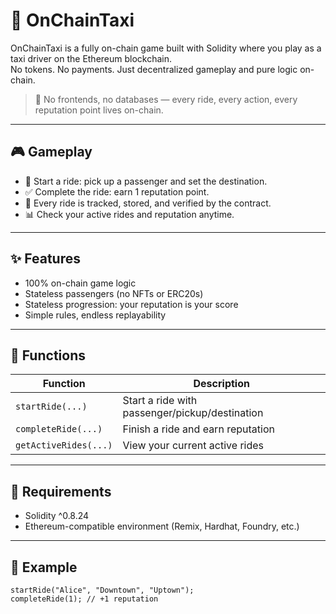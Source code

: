 # 🚕 OnChainTaxi  
  
OnChainTaxi is a fully on-chain game built with Solidity where you play as a taxi driver on the Ethereum blockchain.    
No tokens. No payments. Just decentralized gameplay and pure logic on-chain.    
     
> 🛑 No frontends, no databases — every ride, every action, every reputation point lives on-chain.    
  
---  

## 🎮 Gameplay

- 🚖 Start a ride: pick up a passenger and set the destination.  
- ✅ Complete the ride: earn 1 reputation point. 
- 🧠 Every ride is tracked, stored, and verified by the contract.  
- 📊 Check your active rides and reputation anytime. 

---

## ✨ Features

- 100% on-chain game logic
- Stateless passengers (no NFTs or ERC20s)  
- Stateless progression: your reputation is your score 
- Simple rules, endless replayability

---

## 🔧 Functions

| Function           | Description                                 |
|--------------------|---------------------------------------------|
| `startRide(...)`   | Start a ride with passenger/pickup/destination |
| `completeRide(...)`| Finish a ride and earn reputation           |
| `getActiveRides(...)` | View your current active rides           |

---

## 🔐 Requirements

- Solidity ^0.8.24
- Ethereum-compatible environment (Remix, Hardhat, Foundry, etc.)

---

## 🧪 Example

```solidity
startRide("Alice", "Downtown", "Uptown");
completeRide(1); // +1 reputation

